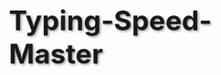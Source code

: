 # Typing-Speed-Master
<!DOCTYPE html>
<html lang="id">
<head>
    <meta charset="UTF-8">
    <meta name="viewport" content="width=device-width, initial-scale=1.0">
    <title>Typing Speed Master</title>
    <style>
        * {
            margin: 0;
            padding: 0;
            box-sizing: border-box;
        }

        body {
            font-family: 'Poppins', sans-serif;
            background: linear-gradient(135deg, #1e293b, #64748b);
            color: #fff;
            display: flex;
            flex-direction: column;
            align-items: center;
            justify-content: center;
            height: 100vh;
            overflow: hidden;
        }

        h1 {
            font-size: 3rem;
            margin-bottom: 10px;
            text-shadow: 2px 2px 4px rgba(0, 0, 0, 0.4);
        }

        .container {
            text-align: center;
            width: 90%;
            max-width: 600px;
            padding: 20px;
            background: rgba(255, 255, 255, 0.1);
            border-radius: 15px;
            box-shadow: 0 8px 20px rgba(0, 0, 0, 0.4);
        }

        .stats {
            display: flex;
            justify-content: space-between;
            margin: 20px 0;
        }

        .stats div {
            font-size: 1.2rem;
            background: rgba(255, 255, 255, 0.2);
            padding: 10px;
            border-radius: 10px;
            box-shadow: 0 4px 10px rgba(0, 0, 0, 0.2);
        }

        .typing-box {
            font-size: 1.5rem;
            padding: 15px;
            margin: 20px auto;
            border: 2px solid #4caf50;
            border-radius: 10px;
            background: #2d3748;
            color: #fff;
            width: 80%;
            min-height: 50px;
        }

        .typed-highlight {
            color: #6ee7b7;
        }

        input[type="text"] {
            width: 100%;
            font-size: 1.5rem;
            padding: 10px;
            border: 2px solid #4caf50;
            border-radius: 10px;
            outline: none;
            background: #1e293b;
            color: #fff;
            margin-top: 10px;
        }

        input[type="text"]:focus {
            border-color: #6ee7b7;
            box-shadow: 0 0 8px #6ee7b7;
        }

        button {
            padding: 10px 20px;
            margin: 5px;
            font-size: 1rem;
            border: none;
            border-radius: 5px;
            cursor: pointer;
            background: #4caf50;
            color: #fff;
            transition: all 0.3s;
        }

        button:hover {
            background: #81c784;
        }

        .overlay {
            position: fixed;
            top: 0;
            left: 0;
            width: 100%;
            height: 100%;
            background: rgba(0, 0, 0, 0.9);
            color: #fff;
            display: flex;
            flex-direction: column;
            align-items: center;
            justify-content: center;
            z-index: 10;
            text-align: center;
        }

        .overlay h2 {
            font-size: 2.5rem;
            margin-bottom: 20px;
        }

        .overlay p {
            font-size: 1.2rem;
            margin: 5px 0;
        }

        .overlay .stat {
            font-size: 1.5rem;
            margin: 10px 0;
            font-weight: bold;
        }

        .overlay button {
            background: #f59e0b;
            font-size: 1.2rem;
            padding: 10px 20px;
        }
    </style>
</head>
<body>
    <h1>Typing Speed Master</h1>
    <div class="container">
        <div class="stats">
            <div>Time Left: <span id="timer">0</span>s</div>
            <div>Words Typed: <span id="words-typed">0</span></div>
            <div>Errors: <span id="errors">0</span></div>
        </div>
        <div class="typing-box" id="words-container">Press Start to Begin</div>
        <input type="text" id="user-input" placeholder="Type here..." disabled>
        <div class="button-group">
            <button id="start-button" onclick="startGame()">Start</button>
        </div>
    </div>
    <div class="overlay" id="results" style="display: none;">
        <h2>Game Over!</h2>
        <p class="stat">Words Typed: <span id="final-words"></span></p>
        <p class="stat">Typing Speed: <span id="typing-speed"></span> WPM</p>
        <p class="stat">Errors Made: <span id="final-errors"></span></p>
        <p class="stat">Skill Level: <span id="skill-level"></span></p>
        <div id="encouragement-message"></div>
        <button onclick="closeResults()">OK</button>
    </div>

    <script>
        let words = [
            "apel", "pisang", "cherry", "tanggal", "merah", "semangka", "anggur",
            "madu", "kiwi", "lemon", "mangga", "vitamin", "jeruk",
            "pepaya", "melon", "mie", "strawberry", "meja", "kluwek",
            "naga", "buah", "singa", "hewan", "sapi", "ayam", "sate", "meja", "rias","sehat", "stabil", "aktif",
            "bunga", "indah", "mekar", "maju", "hebat", "beruntung", "bisa", "pasti", "adil", "mawar", "baju", "pakaian",
            "baterai", "fisika", "kimia", "biologi", "magnet", "besi", "minyak", "bawang", "putih", "jingga", "hidup",
            "baik", "kipas", "nani", "tas", "kursi", "papan", "dia", "kamu", "gunung", "langit", "awan", "sesuatu",
            "samudra", "buaya", "akhir", "bahagia", "damai", "emosi", "mengerti", "bicara", "tatapan", "hanger",
            "pelembab", "kelas", "keluarga", "kisah", "awal", "abadi", "karya", "milik", "rasa", "puas", "positif",
            "belalang", "kunyit", "kencur", "juni", "agustus", "juli", "jaga", "orang", "damai", "tenang",
            "jalan", "selalu", "masih", "ada", "lain", "terimakasih", "katanya", "semua", "dirayakan", "tenang",
            "api", "luluh", "bisa", "berkembang", "pasti", "berhasil", "coba", "uang", "hangat", "kunci"
            
            ];

        let timer = 30;
        let wordsTyped = 0;
        let errors = 0;
        let gameInterval;
        let currentWords = [];
        let gameStarted = false;

        const timerDisplay = document.getElementById("timer");
        const wordsTypedDisplay = document.getElementById("words-typed");
        const errorsDisplay = document.getElementById("errors");
        const wordsContainer = document.getElementById("words-container");
        const userInput = document.getElementById("user-input");
        const resultsOverlay = document.getElementById("results");
        const finalWords = document.getElementById("final-words");
        const typingSpeed = document.getElementById("typing-speed");
        const finalErrors = document.getElementById("final-errors");
        const skillLevel = document.getElementById("skill-level");
        const encouragementMessage = document.getElementById("encouragement-message");

        function startGame() {
            resetGame();
            gameStarted = true;
            userInput.disabled = false;
            userInput.focus();
            generateWords();
            gameInterval = setInterval(updateTimer, 1000);
        }

        function resetGame() {
            timer = 60;
            wordsTyped = 0;
            errors = 0;
            gameStarted = false;
            currentWords = [];
            wordsContainer.innerHTML = "";
            resultsOverlay.style.display = "none";
            timerDisplay.textContent = timer;
            wordsTypedDisplay.textContent = wordsTyped;
            errorsDisplay.textContent = errors;
        }

        function updateTimer() {
            timer--;
            timerDisplay.textContent = timer;

            if (timer <= 0) {
                endGame();
            }
        }

        function generateWords() {
            for (let i = 0; i < 5; i++) {
                currentWords.push(words[Math.floor(Math.random() * words.length)]); 
            }
            updateWordsContainer();
        }

        function updateWordsContainer() {
            wordsContainer.innerHTML = currentWords
                .map((word, index) => {
                    if (index === 0) {
                        const typedPart = userInput.value.trim();
                        let remainingPart = word.slice(typedPart.length);
                        return `<span class="typed-highlight">${typedPart}</span><span>${remainingPart}</span>`;
                    } else {
                        return word;
                    }
                })
                .join(" ");
        }

        function checkInput() {
            if (!gameStarted) return;

            const inputText = userInput.value.trim();
            const firstWord = currentWords[0];

            if (firstWord.startsWith(inputText)) {
                updateWordsContainer();

                if (inputText === firstWord) {
                    wordsTyped++;
                    wordsTypedDisplay.textContent = wordsTyped;
                    currentWords.shift();
                    userInput.value = "";

                    if (currentWords.length === 0) {
                        generateWords();
                    } else {
                        updateWordsContainer();
                    }
                }
            } else {
                errors++;
                errorsDisplay.textContent = errors;
            }
        }

        function endGame() {
            clearInterval(gameInterval);
            userInput.disabled = true;
            calculateResults();
            resultsOverlay.style.display = "flex";
        }

        function calculateResults() {
            const wpm = Math.round((wordsTyped / 30) * 60);
            let level = "Beginner";
            let encouragement = "Tetap Berlatih! Kamu pasti bisa!!";

            if (wpm > 40) {
                level = "Intermediate";
                encouragement = "Kerja bagus!! Kamu mulai berkembang! Tetap berlatih dan capai tujuanmu!!";
            }
            if (wpm > 60) {
                level = "Advanced";
                encouragement = "Keren! Sekarang kamu sudah di level Advanced. Kamu berkembang dengan cepat!!";
            }
            if (wpm > 80) {
                level = "Expert";
                encouragement = "Luarbiasa!! Kamu sudah sampai di level master!! Pertahankan dan teruslah berlatih!!";
            }

            finalWords.textContent = wordsTyped;
            typingSpeed.textContent = wpm;
            finalErrors.textContent = errors;
            skillLevel.textContent = level;

            // Tambahkan kata-kata penyemangat
            encouragementMessage.textContent = encouragement;
            encouragementMessage.style.fontSize = '1.3rem';
            encouragementMessage.style.marginTop = '10px';
            encouragementMessage.style.fontWeight = 'bold';
            encouragementMessage.style.color = '#81c784';
        }

        function closeResults() {
            resultsOverlay.style.display = "none";
            startGame();
        }

        userInput.addEventListener("input", checkInput);
    </script>
</body>
</html>

